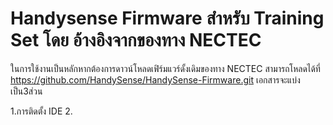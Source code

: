 # Handysense Firmware สำหรับ Training Set โดย อ้างอิงจากของทาง NECTEC 
ในการใช้งานเป็นหลักหากต้องการดาวน์โหลดเฟิร์มแวร์ดั้งเดิมของทาง NECTEC สามารถโหลดได้ที่ https://github.com/HandySense/HandySense-Firmware.git
เอกสารจะแบ่งเป็น3ส่วน

1.การติดตั้ง IDE 	2.
